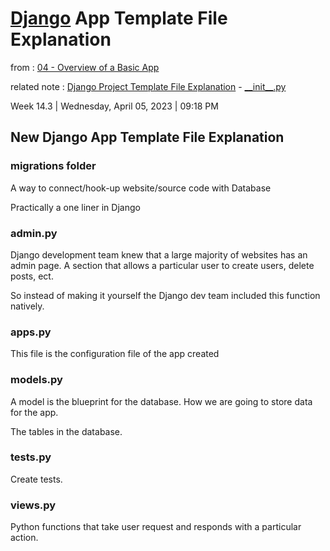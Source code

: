 # [Django](../Django.md) App Template File Explanation

from : [04 - Overview of a Basic App](04%20-%20Overview%20of%20a%20Basic%20App.md)

related note : [Django Project Template File Explanation](Django%20Project%20Template%20File%20Explanation.md) - [\_\_init\_\_.py](__init__.py.md)

Week 14.3 | Wednesday, April 05, 2023 | 09:18 PM

## New Django App Template File Explanation

### migrations folder

A way to connect/hook-up website/source code with Database

Practically a one liner in Django

### admin.py

Django development team knew that a large majority of websites has an admin page.
A section that allows a particular user to create users, delete posts, ect.

So instead of making it yourself the Django dev team included this function natively.

### apps.py

This file is the configuration file of the app created

### models.py

A model is the blueprint for the database.
How we are going to store data for the app.

The tables in the database.

### tests.py

Create tests.

### views.py

Python functions that take user request and responds with a particular action.
